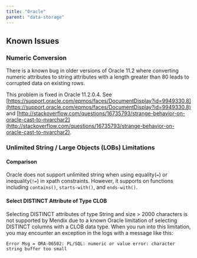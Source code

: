 ```yaml
---
title: "Oracle"
parent: "data-storage"
---
```


## Known Issues

### Numeric Conversion

There is a known bug in older versions of Oracle 11.2 where converting numeric attributes to string attributes with a length greater than 80 leads to corrupted data on existing rows.

This problem is fixed in Oracle 11.2.0.4\. See [https://support.oracle.com/epmos/faces/DocumentDisplay?id=9949330.8](https://support.oracle.com/epmos/faces/DocumentDisplay?id=9949330.8) and [http://stackoverflow.com/questions/16735793/strange-behavior-on-oracle-cast-to-nvarchar2](http://stackoverflow.com/questions/16735793/strange-behavior-on-oracle-cast-to-nvarchar2).

### Unlimited String / Large Objects (LOBs) Limitations 

#### Comparison

Oracle does not support unlimited string when using equality(`=`) or inequality(`!=`) in xpath constraints. However, it supports on functions including `contains()`, `starts-with()`, and `ends-with()`.

#### Select DISTINCT Attribute of Type CLOB

Selecting DISTINCT attributes of type String and size > 2000 characters is not supported by Mendix due to a known Oracle limitation of selecting DISTINCT columns with a CLOB data type. When you run into this limitation, you may encounter an exception in the logs with a message like this:

`Error Msg = ORA-06502: PL/SQL: numeric or value error: character string buffer too small`
